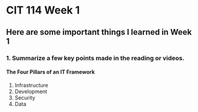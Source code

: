 # CIT 114 Week 1
## Here are some important things I learned in Week 1



### 1. Summarize a few key points made in the reading or videos.


#### The Four Pillars of an IT Framework
1. Infrastructure
2. Development
3. Security
4. Data



